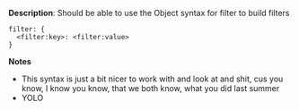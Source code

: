 __Description__: Should be able to use the Object syntax for filter to build filters

```styl
filter: {
  <filter:key>: <filter:value>
}
```

__Notes__

+ This syntax is just a bit nicer to work with and look at and shit, cus you know, I know you know, that we both know, what you did last summer
+ YOLO
